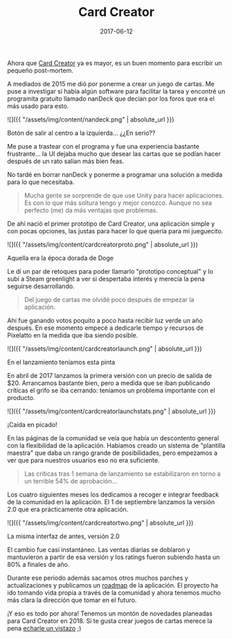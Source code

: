 ﻿---
layout: post
title: Card Creator
date: 2017-06-12
description: Post-mortem del editor de cartas
img: assets/img/cover/cardcreator.png
video: liMw3yfeTdo
tags: [Postmortems]
words: 2 minutos
status: published
---
Ahora que [Card Creator](http://store.steampowered.com/app/523600/Card_Creator/) ya es mayor, es un buen momento para escribir un pequeño post-mortem.

A mediados de 2015 me dió por ponerme a crear un juego de cartas. Me puse a investigar si había algún software para facilitar la tarea y encontré un programita gratuíto llamado nanDeck que decían por los foros que era el más usado para esto.

![]({{ "/assets/img/content/nandeck.png" | absolute_url }})
<p class="image-caption">Botón de salir al centro a la izquierda... ¿¿En serio??</p>

Me puse a trastear con el programa y fue una experiencia bastante frustrante... la UI dejaba mucho que desear las cartas que se podían hacer después de un rato salían más bien feas.

No tardé en borrar nanDeck y ponerme a programar una solución a medida para lo que necesitaba.
<blockquote>
Mucha gente se sorprende de que use Unity para hacer aplicaciones. Es con lo que más soltura tengo y mejor conozco. Aunque no sea perfecto (me) da más ventajas que problemas.
</blockquote>
De ahí nació el primer prototipo de Card Creator, una aplicación simple y con pocas opciones, las justas para hacer lo que quería para mi jueguecito.

![]({{ "/assets/img/content/cardcreatorproto.png" | absolute_url }})
<p class="image-caption">Aquella era la época dorada de Doge</p>

Le dí un par de retoques para poder llamarlo "prototipo conceptual" y lo subí a Steam greenlight a ver si despertaba interés y merecía la pena seguirse desarrollando.

<blockquote>
Del juego de cartas me olvidé poco después de empezar la aplicación.
</blockquote>

Ahí fue ganando votos poquito a poco hasta recibir luz verde un año después. En ese momento empecé a dedicarle tiempo y recursos de Pixelatto en la medida que iba siendo posible.

![]({{ "/assets/img/content/cardcreatorlaunch.png" | absolute_url }})
<p class="image-caption">En el lanzamiento teníamos esta pinta</p>

En abril de 2017 lanzamos la primera versión con un precio de salida de $20. Arrancamos bastante bien, pero a medida que se iban publicando críticas el grifo se iba cerrando: teníamos un problema importante con el producto.

![]({{ "/assets/img/content/cardcreatorlaunchstats.png" | absolute_url }})
<p class="image-caption">¡Caída en picado!</p>

En las páginas de la comunidad se veía que había un descontento general con la flexibilidad de la aplicación. Habíamos creado un sistema de "plantilla maestra" que daba un rango grande de posibilidades, pero empezamos a ver que para nuestros usuarios eso no era suficiente.

<blockquote>
Las críticas tras 1 semana de lanzamiento se estabilizaron en torno a un terrible 54% de aprobación...
</blockquote>

Los cuatro siguientes meses los dedicamos a recoger e integrar feedback de la comunidad en la aplicación. El 1 de septiembre lanzamos la versión 2.0 que era prácticamente otra aplicación.

![]({{ "/assets/img/content/cardcreatortwo.png" | absolute_url }})
<p class="image-caption">La misma interfaz de antes, versión 2.0</p>

El cambio fue casi instantáneo. Las ventas diarias se doblaron y mantuvieron a partir de esa versión y los ratings fueron subiendo hasta un 80% a finales de año.

Durante ese periodo además sacamos otros muchos parches y actualizaciones y publicamos un [roadmap](https://trello.com/b/WxLZOIDR/card-creator) de la aplicación. El proyecto ha ido tomando vida propia a través de la comunidad y ahora tenemos mucho más clara la dirección que tomar en el futuro.

¡Y eso es todo por ahora! Tenemos un montón de novedades planeadas para Card Creator en 2018. Si te gusta crear juegos de cartas merece la pena [echarle un vistazo](http://store.steampowered.com/app/523600/Card_Creator/) ;)
